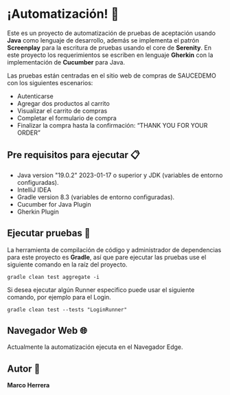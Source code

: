 # ¡Automatización! 🚀

Este es un proyecto de automatización de pruebas de aceptación usando **Java** como lenguaje de desarrollo, además se implementa el patrón **Screenplay** para la escritura de pruebas usando el core de **Serenity**. En este proyecto los requerimientos se escriben en lenguaje **Gherkin** con la implementación de **Cucumber** para Java.

Las pruebas están centradas en el sitio web de compras de SAUCEDEMO con los siguientes escenarios:

-  Autenticarse
-  Agregar dos productos al carrito
-  Visualizar el carrito de compras
-  Completar el formulario de compra
-  Finalizar la compra hasta la confirmación: “THANK YOU FOR YOUR ORDER”

## Pre requisitos para ejecutar 📋
- Java version "19.0.2" 2023-01-17 o superior y JDK (variables de entorno configuradas).
- IntelliJ IDEA
- Gradle version 8.3 (variables de entorno configuradas).
- Cucumber for Java Plugin
- Gherkin Plugin

## Ejecutar pruebas 🔨

La herramienta de compilación de código y administrador de dependencias para este proyecto es **Gradle**, así que pare ejecutar las pruebas use el siguiente comando en la raíz del proyecto.

	gradle clean test aggregate -i

Si desea ejecutar algún Runner especifico puede usar el siguiente comando, por ejemplo para el Login.

    gradle clean test --tests "LoginRunner"

## Navegador Web 🌐
Actualmente la automatización ejecuta en el Navegador Edge.

## Autor 👨
**Marco Herrera**

